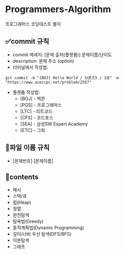 # Programmers-Algorithm
프로그래머스 코딩테스트 풀이

## ✅commit 규칙
- commit 메세지: [문제 출처(플랫폼)] 문제이름/난이도
- description: 문제 주소 (option)
- 터미널에서 작성법:
```
git commit -m "[BOJ] Hello World / 브론즈5 / 1분" -m "https://www.acmicpc.net/problem/2557"
```
- 플랫폼 작성법:
  - [BOJ] - 백준
  - [PGS] - 프로그래머스
  - [LTC] - 리트코드
  - [CFS] - 코드포스
  - [SEA] - 삼성SW Expert Academy
  - [ETC] - 그외

## 📁파일 이름 규칙
- [문제번호] [문제이름]

## 🌝contents
- 해시
- 스택/큐
- 힙(Heap)
- 정렬
- 완전탐색
- 탐욕법(Greedy)
- 동적계획법(Dynamic Programming)
- 깊이/너비 우선 탐색(DFS/BFS)
- 이분탐색
- 그래프
